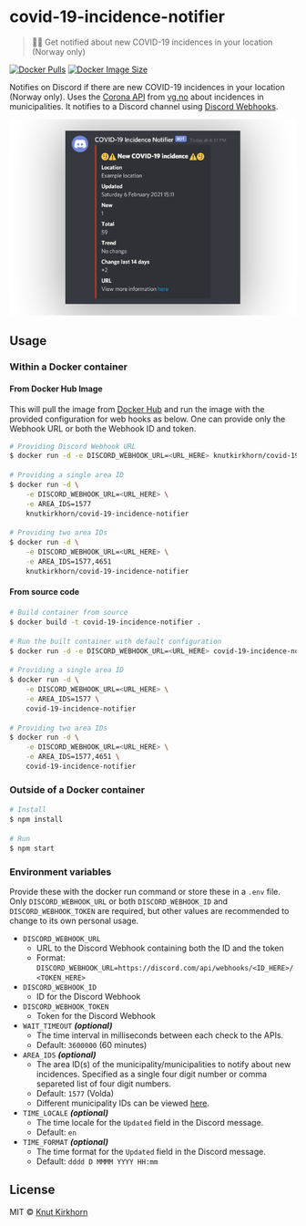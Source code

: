 # covid-19-incidence-notifier
> 🤒⏰ Get notified about new COVID-19 incidences in your location (Norway only)

[![Docker Pulls](https://img.shields.io/docker/pulls/knutkirkhorn/covid-19-incidence-notifier)](https://hub.docker.com/r/knutkirkhorn/covid-19-incidence-notifier) [![Docker Image Size](https://badgen.net/docker/size/knutkirkhorn/covid-19-incidence-notifier)](https://hub.docker.com/r/knutkirkhorn/covid-19-incidence-notifier)

Notifies on Discord if there are new COVID-19 incidences in your location (Norway only). Uses the [Corona API](https://redutv-api.vg.no/corona/v1/) from [vg.no](https://www.vg.no/) about incidences in municipalities. It notifies to a Discord channel using [Discord Webhooks](https://discord.com/developers/docs/resources/webhook).

<div align="center">
	<img src="https://raw.githubusercontent.com/Knutakir/covid-19-incidence-notifier/master/media/top-image.png" alt="COVID-19 incidence notification example">
</div>

## Usage
### Within a Docker container
#### From Docker Hub Image
This will pull the image from [Docker Hub](https://hub.docker.com/) and run the image with the provided configuration for web hooks as below. One can provide only the Webhook URL or both the Webhook ID and token.

```sh
# Providing Discord Webhook URL
$ docker run -d -e DISCORD_WEBHOOK_URL=<URL_HERE> knutkirkhorn/covid-19-incidence-notifier

# Providing a single area ID
$ docker run -d \
    -e DISCORD_WEBHOOK_URL=<URL_HERE> \
    -e AREA_IDS=1577
    knutkirkhorn/covid-19-incidence-notifier

# Providing two area IDs
$ docker run -d \
    -e DISCORD_WEBHOOK_URL=<URL_HERE> \
    -e AREA_IDS=1577,4651
    knutkirkhorn/covid-19-incidence-notifier
```

#### From source code
```sh
# Build container from source
$ docker build -t covid-19-incidence-notifier .

# Run the built container with default configuration
$ docker run -d -e DISCORD_WEBHOOK_URL=<URL_HERE> covid-19-incidence-notifier

# Providing a single area ID
$ docker run -d \
    -e DISCORD_WEBHOOK_URL=<URL_HERE> \
    -e AREA_IDS=1577 \
    covid-19-incidence-notifier

# Providing two area IDs
$ docker run -d \
    -e DISCORD_WEBHOOK_URL=<URL_HERE> \
    -e AREA_IDS=1577,4651 \
    covid-19-incidence-notifier
```

### Outside of a Docker container
```sh
# Install
$ npm install

# Run
$ npm start
```

### Environment variables
Provide these with the docker run command or store these in a `.env` file. Only `DISCORD_WEBHOOK_URL` or both `DISCORD_WEBHOOK_ID` and `DISCORD_WEBHOOK_TOKEN` are required, but other values are recommended to change to its own personal usage.

- `DISCORD_WEBHOOK_URL`
    - URL to the Discord Webhook containing both the ID and the token
    - Format: `DISCORD_WEBHOOK_URL=https://discord.com/api/webhooks/<ID_HERE>/<TOKEN_HERE>`
- `DISCORD_WEBHOOK_ID`
    - ID for the Discord Webhook
- `DISCORD_WEBHOOK_TOKEN`
    - Token for the Discord Webhook
- `WAIT_TIMEOUT` ***(optional)***
    - The time interval in milliseconds between each check to the APIs.
    - Default: `3600000` (60 minutes)
- `AREA_IDS` ***(optional)***
    - The area ID(s) of the municipality/municipalities to notify about new incidences. Specified as a single four digit number or comma separeted list of four digit numbers.
    - Default: `1577` (Volda)
    - Different municipality IDs can be viewed [here](https://redutv-api.vg.no/corona/v1/areas/municipalities/).
- `TIME_LOCALE` ***(optional)***
    - The time locale for the `Updated` field in the Discord message.
    - Default: `en`
- `TIME_FORMAT` ***(optional)***
    - The time format for the `Updated` field in the Discord message.
    - Default: `dddd D MMMM YYYY HH:mm`

## License
MIT © [Knut Kirkhorn](https://github.com/Knutakir/covid-19-incidence-notifier/blob/master/LICENSE)
